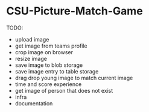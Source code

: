 # CSU-Picture-Match-Game

TODO:

- upload image
- get image from teams profile
- crop image on browser
- resize image
- save image to blob storage
- save image entry to table storage
- drag drop young image to match current image
- time and score experience
- get image of person that does not exist
- infra
- documentation
